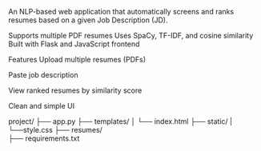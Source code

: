 An NLP-based web application that automatically screens and ranks resumes based on a given Job Description (JD).

Supports multiple PDF resumes
Uses SpaCy, TF-IDF, and cosine similarity
Built with Flask and JavaScript frontend

Features
Upload multiple resumes (PDFs)

Paste job description

View ranked resumes by similarity score

Clean and simple UI

project/
├── app.py
├── templates/
│   └── index.html
├── static/
|    └──style.css
├── resumes/             
├── requirements.txt
